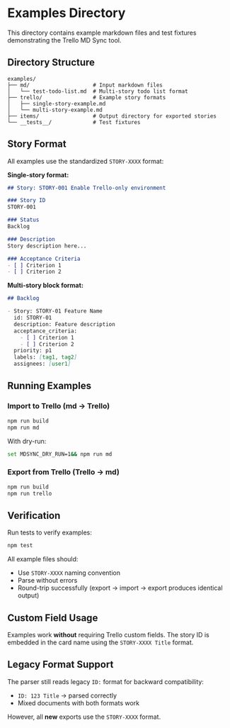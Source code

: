# Examples Directory

This directory contains example markdown files and test fixtures demonstrating the Trello MD Sync tool.

## Directory Structure

```
examples/
├── md/                    # Input markdown files
│   └── test-todo-list.md  # Multi-story todo list format
├── trello/                # Example story formats
│   ├── single-story-example.md
│   └── multi-story-example.md
├── items/                 # Output directory for exported stories
└── __tests__/             # Test fixtures
```

## Story Format

All examples use the standardized `STORY-XXXX` format:

**Single-story format:**
```markdown
## Story: STORY-001 Enable Trello-only environment

### Story ID
STORY-001

### Status
Backlog

### Description
Story description here...

### Acceptance Criteria
- [ ] Criterion 1
- [ ] Criterion 2
```

**Multi-story block format:**
```markdown
## Backlog

- Story: STORY-01 Feature Name
  id: STORY-01
  description: Feature description
  acceptance_criteria:
    - [ ] Criterion 1
    - [ ] Criterion 2
  priority: p1
  labels: [tag1, tag2]
  assignees: [user1]
```

## Running Examples

### Import to Trello (md → Trello)

```bash
npm run build
npm run md
```

With dry-run:
```bash
set MDSYNC_DRY_RUN=1&& npm run md
```

### Export from Trello (Trello → md)

```bash
npm run build
npm run trello
```

## Verification

Run tests to verify examples:

```bash
npm test
```

All example files should:
- Use `STORY-XXXX` naming convention
- Parse without errors
- Round-trip successfully (export → import → export produces identical output)

## Custom Field Usage

Examples work **without** requiring Trello custom fields. The story ID is embedded in the card name using the `STORY-XXXX Title` format.


## Legacy Format Support

The parser still reads legacy `ID:` format for backward compatibility:
- `ID: 123 Title` → parsed correctly
- Mixed documents with both formats work

However, all **new** exports use the `STORY-XXXX` format.
